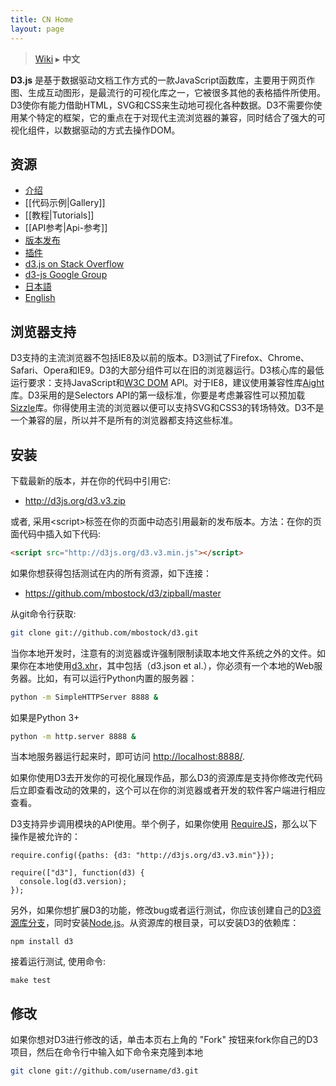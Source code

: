 ```yaml
---
title: CN Home
layout: page
---
```


> [Wiki](Home) ▸ **中文**

  **D3.js** 是基于数据驱动文档工作方式的一款JavaScript函数库，主要用于网页作图、生成互动图形，是最流行的可视化库之一，它被很多其他的表格插件所使用。D3使你有能力借助HTML，SVG和CSS来生动地可视化各种数据。D3不需要你使用某个特定的框架，它的重点在于对现代主流浏览器的兼容，同时结合了强大的可视化组件，以数据驱动的方式去操作DOM。

## 资源
* [介绍](http://mbostock.github.com/d3/)
* [[代码示例|Gallery]]
* [[教程|Tutorials]]
* [[API参考|Api-参考]]
* [版本发布](https://github.com/mbostock/d3/releases)
* [插件](/d3/d3-plugins)
* [d3.js on Stack Overflow](http://stackoverflow.com/questions/tagged/d3.js)
* [d3-js Google Group](http://groups.google.com/group/d3-js)
* [日本語](/mbostock/d3/wiki/JP-Home)
* [English](/mbostock/d3/wiki)

## 浏览器支持
D3支持的主流浏览器不包括IE8及以前的版本。D3测试了Firefox、Chrome、Safari、Opera和IE9。D3的大部分组件可以在旧的浏览器运行。D3核心库的最低运行要求：支持JavaScript和[W3C DOM](http://www.w3.org/DOM/) API。对于IE8，建议使用兼容性库[Aight](https://github.com/shawnbot/aight)库。D3采用的是Selectors API的第一级标准，你要是考虑兼容性可以预加载[Sizzle](http://sizzlejs.com/)库。你得使用主流的浏览器以便可以支持SVG和CSS3的转场特效。D3不是一个兼容的层，所以并不是所有的浏览器都支持这些标准。

## 安装
下载最新的版本，并在你的代码中引用它:

* <http://d3js.org/d3.v3.zip>

或者, 采用\<script\>标签在你的页面中动态引用最新的发布版本。方法：在你的页面代码中插入如下代码:

```html
<script src="http://d3js.org/d3.v3.min.js"></script>
```

如果你想获得包括测试在内的所有资源，如下连接：

* <https://github.com/mbostock/d3/zipball/master>

从git命令行获取:

```bash
git clone git://github.com/mbostock/d3.git
```
当你本地开发时，注意有的浏览器或许强制限制读取本地文件系统之外的文件。如果你在本地使用[d3.xhr](wiki/Requests)，其中包括（d3.json et al.），你必须有一个本地的Web服务器。比如，有可以运行Python内置的服务器：

```bash
python -m SimpleHTTPServer 8888 &
```

如果是Python 3+

```bash
python -m http.server 8888 &
```

当本地服务器运行起来时，即可访问 <http://localhost:8888/>.

如果你使用D3去开发你的可视化展现作品，那么D3的资源库是支持你修改完代码后立即查看改动的效果的，这个可以在你的浏览器或者开发的软件客户端进行相应查看。

D3支持异步调用模块的API使用。举个例子，如果你使用 [RequireJS](http://requirejs.org/)，那么以下操作是被允许的：

```
require.config({paths: {d3: "http://d3js.org/d3.v3.min"}});

require(["d3"], function(d3) {
  console.log(d3.version);
});
```

另外，如果你想扩展D3的功能，修改bug或者运行测试，你应该创建自己的[D3资源库分支](https://github.com/mbostock/d3)，同时安装[Node.js](http://nodejs.org/)。从资源库的根目录，可以安装D3的依赖库：

    npm install d3

接着运行测试, 使用命令:

    make test

## 修改

如果你想对D3进行修改的话，单击本页右上角的 "Fork" 按钮来fork你自己的D3项目，然后在命令行中输入如下命令来克隆到本地

```bash
git clone git://github.com/username/d3.git
```